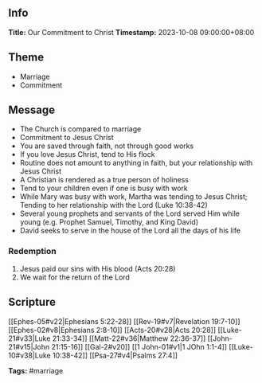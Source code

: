 ## Info
**Title:** Our Commitment to Christ
**Timestamp:** 2023-10-08 09:00:00+08:00

## Theme
- Marriage
- Commitment

## Message
- The Church is compared to marriage
- Commitment to Jesus Christ
- You are saved through faith, not through good works
- If you love Jesus Christ, tend to His flock
- Routine does not amount to anything in faith, but your relationship with Jesus Christ
- A Christian is rendered as a true person of holiness
- Tend to your children even if one is busy with work
- While Mary was busy with work, Martha was tending to Jesus Christ; Tending to her relationship with the Lord (Luke 10:38-42)
- Several young prophets and servants of the Lord served Him while young (e.g. Prophet Samuel, Timothy, and King David)
- David seeks to serve in the house of the Lord all the days of his life

### Redemption
1. Jesus paid our sins with His blood (Acts 20:28)
2. We wait for the return of the Lord


## Scripture
[[Ephes-05#v22|Ephesians 5:22-28]]
[[Rev-19#v7|Revelation 19:7-10]]
[[Ephes-02#v8|Ephesians 2:8-10]]
[[Acts-20#v28|Acts 20:28]]
[[Luke-21#v33|Luke 21:33-34]]
[[Matt-22#v36|Matthew 22:36-37]]
[[John-21#v15|John 21:15-16]]
[[Gal-2#v20]]
[[1 John-01#v1|1 JOhn 1:1-4]]
[[Luke-10#v38|Luke 10:38-42]]
[[Psa-27#v4|Psalms 27:4]]

**Tags:** #marriage
